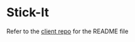 # Stick-It

Refer to the [client repo](https://github.com/broliver18/stick-it-frontend/blob/main/README.md) for the README file
